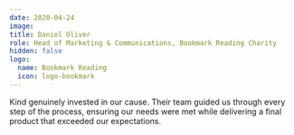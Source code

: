 ```yaml
---
date: 2020-04-24
image: 
title: Daniel Oliver
role: Head of Marketing & Communications, Bookmark Reading Charity
hidden: false
logo:
  name: Bookmark Reading
  icon: logo-bookmark
---
```


Kind genuinely invested in our cause. Their team guided us through every step of the process, ensuring our needs were met while delivering a final product that exceeded our expectations.